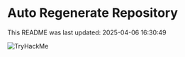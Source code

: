 # Auto Regenerate Repository

This README was last updated: 2025-04-06 16:30:49

 ![TryHackMe](https://tryhackme.com/badge/533634)